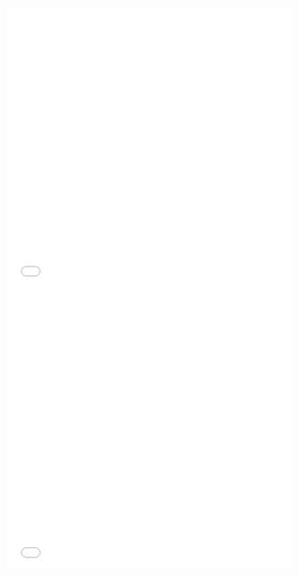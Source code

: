 
<iframe
  id="inlineFrameExample"
  title="Inline Frame Example"
  width="100%"
  height="500"
  frameborder="0"
  src="/aileron-website/foo.html">
</iframe>

<iframe
  id="inlineFrameExample"
  title="Inline Frame Example"
  width="100%"
  height="500"
  frameborder="0"
  src="/aileron-website/table.html?f=">
</iframe>
